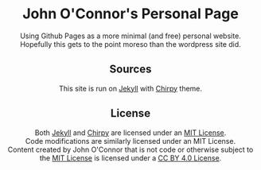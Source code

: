 <div align="center">

# John O'Connor's Personal Page

Using Github Pages as a more minimal (and free) personal website. Hopefully this gets to the point moreso than the wordpress site did.

## Sources
This site is run on [Jekyll](https://jekyllrb.com/) with [Chirpy](https://github.com/cotes2020/jekyll-theme-chirpy) theme.

## License
Both [Jekyll](https://github.com/jekyll/jekyll/blob/master/LICENSE) and [Chirpy](https://github.com/cotes2020/jekyll-theme-chirpy/blob/master/LICENSE) are licensed under an [MIT License](https://en.wikipedia.org/wiki/MIT_License).<br />
Code modifications are similarly licensed under an MIT License.<br />
Content created by John O'Connor that is not code or otherwise subject to the [MIT License](https://en.wikipedia.org/wiki/MIT_License) is licensed under a [CC BY 4.0 License](https://creativecommons.org/licenses/by/4.0/).
